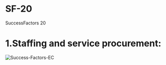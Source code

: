 # SF-20
SuccessFactors 20 
# 1.Staffing and service procurement:
![Success-Factors-EC](#./image1.png)
